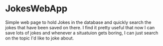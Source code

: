# JokesWebApp

Simple web page to hold Jokes in the database and quickly search the jokes that have been saved on there. I find it pretty useful that now I can save lots of jokes and whenever a situatuion gets boring, I can just search on the topic I'd like to joke about.
